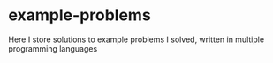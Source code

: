 # example-problems
Here I store solutions to example problems I solved, written in multiple programming languages
